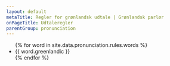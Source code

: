 ```yaml
---
layout: default
metaTitle: Regler for grønlandsk udtale | Grønlandsk parlør
onPageTitle: Udtaleregler
parentGroup: pronunciation
---
```


<ul>
{% for word in site.data.pronunciation.rules.words %}
  <li>
      {{ word.greenlandic }}
  </li>
{% endfor %}
</ul>